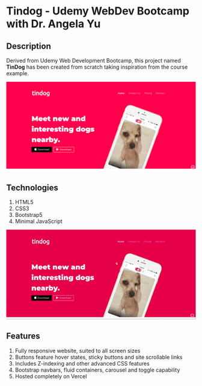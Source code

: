 # Tindog - Udemy WebDev Bootcamp with Dr. Angela Yu
## Description
Derived from Udemy Web Development Bootcamp, this project named **TinDog** has been created from scratch taking inspiration from the course example.

![Design Preview](./images/tindog-cover.png)

## Technologies
1. HTML5
2. CSS3
3. Bootstrap5
4. Minimal JavaScript

![Behaviour](./images/tindog-behaviour.gif)

## Features
1. Fully responsive website, suited to all screen sizes
2. Buttons feature hover states, sticky buttons and site scrollable links
3. Includes Z-indexing and other advanced CSS features
4. Bootstrap navbars, fluid containers, carousel and toggle capability
5. Hosted completely on Vercel
